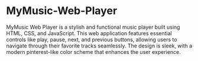 # MyMusic-Web-Player
MyMusic Web Player is a stylish and functional music player built using HTML, CSS, and JavaScript. This web application features essential controls like play, pause, next, and previous buttons, allowing users to navigate through their favorite tracks seamlessly. The design is sleek, with a modern pinterest-like color scheme that enhances the user experience.
